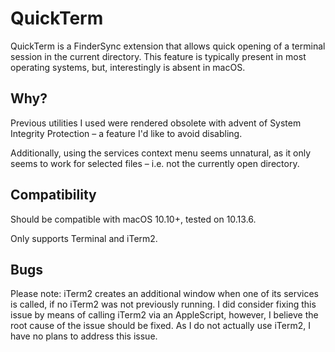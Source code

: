# QuickTerm

QuickTerm is a FinderSync extension that allows quick opening of a terminal session 
in the current directory. This feature is typically present in most operating systems, 
but, interestingly is absent in macOS.

## Why?
Previous utilities I used were rendered obsolete with advent of System Integrity Protection
– a feature I'd like to avoid disabling.

Additionally, using the services context menu seems unnatural, as it only seems to work
for selected files – i.e. not the currently open directory.

## Compatibility
Should be compatible with macOS 10.10+, tested on 10.13.6.

Only supports Terminal and iTerm2.

## Bugs
Please note: iTerm2 creates an additional window when one of its services is called, if no
iTerm2 was not previously running. I did consider fixing this issue by means of calling iTerm2 
via an AppleScript, however, I believe the root cause of the issue should be fixed. As I do 
not actually use iTerm2, I have no plans to address this issue.